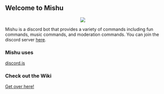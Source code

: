 ## Welcome to Mishu

<p align="center">
  <img src="https://vignette.wikia.nocookie.net/akumahigh/images/9/9c/Anime_girl_with_black_hair_vector_by_blue_rika-d4x4wc1.png/revision/latest?cb=20120610014854">
</p>

Mishu is a discord bot that provides a variety of commands including fun commands, music commands, and moderation commands. You can join the discord server [here](https://discord.gg/cmq8E4k).

### Mishu uses

[discord.js](https://discord.js.org/#)

### Check out the Wiki
[Get over here!](https://github.com/nates15/Mishu/wiki/Commands)
